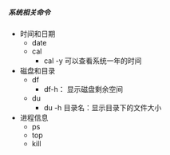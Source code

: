 ##### 系统相关命令

* 时间和日期
  * date
  * cal 
    * cal -y 可以查看系统一年的时间
* 磁盘和目录
  * df
    * df-h： 显示磁盘剩余空间
  * du
    * du -h 目录名：显示目录下的文件大小
* 进程信息
  * ps
  * top
  * kill